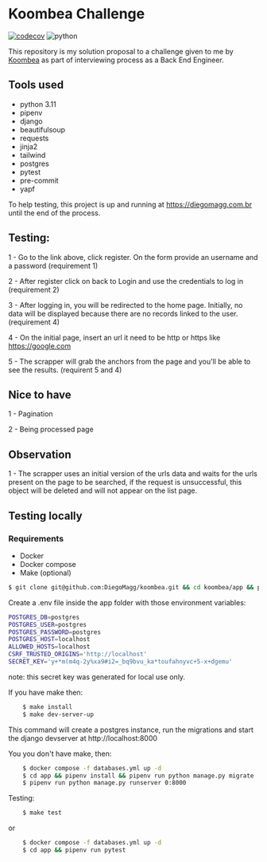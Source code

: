 # Koombea Challenge

[![codecov](https://codecov.io/gh/DiegoMagg/koombea/graph/badge.svg?token=S9242WZYHA)](https://codecov.io/gh/DiegoMagg/koombea)
![python](https://img.shields.io/badge/python-3.11-blue)

This repository is my solution proposal to a challenge given to me by [Koombea](https://www.koombea.com/) as part of interviewing process as a Back End Engineer.

## Tools used
- python 3.11
- pipenv
- django
- beautifulsoup
- requests
- jinja2
- tailwind
- postgres
- pytest
- pre-commit
- yapf


To help testing, this project is up and running at https://diegomagg.com.br until the end of the process.


## Testing:

1 - Go to the link above, click register. On the form provide an username and a password (requirement 1)

2 - After register click on back to Login and use the credentials to log in (requirement 2)

3 - After logging in, you will be redirected to the home page. Initially, no data will be displayed because there are no records linked to the user. (requirement 4)

4 - On the initial page, insert an url it need to be http or https like https://google.com

5 - The scrapper will grab the anchors from the page and you'll be able to see the results. (requirent 5 and 4)


## Nice to have
1 - Pagination

2 - Being processed page

## Observation

1 - The scrapper uses an initial version of the urls data and waits for the urls present on the page to be searched, if the request is unsuccessful, this object will be deleted and will not appear on the list page.


## Testing locally

### Requirements
 - Docker
 - Docker compose
 - Make (optional)


```bash
$ git clone git@github.com:DiegoMagg/koombea.git && cd koombea/app && pipenv install
```

Create a .env file inside the app folder with those environment variables:

```bash
POSTGRES_DB=postgres
POSTGRES_USER=postgres
POSTGRES_PASSWORD=postgres
POSTGRES_HOST=localhost
ALLOWED_HOSTS=localhost
CSRF_TRUSTED_ORIGINS='http://localhost'
SECRET_KEY='y+*m(m4q-2y%xa9#i2=_bq9bvu_ka*toufahnyvc+5-x+dgemu'
```

note: this secret key was generated for local use only.


If you have make then:
``` bash
    $ make install
    $ make dev-server-up
```

This command will create a postgres instance, run the migrations and start the django devserver at http://localhost:8000

You you don't have make, then:

```bash
    $ docker compose -f databases.yml up -d
    $ cd app && pipenv install && pipenv run python manage.py migrate
    $ pipenv run python manage.py runserver 0:8000
```


Testing:

```bash
    $ make test
```
or

```bash
    $ docker compose -f databases.yml up -d
    $ cd app && pipenv run pytest
```
